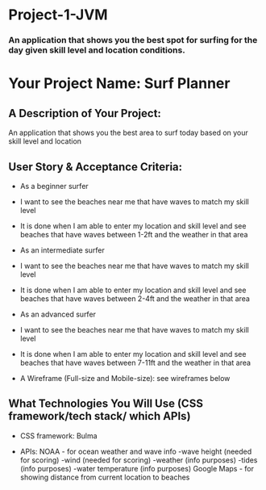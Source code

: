 # Project-1-JVM

### An application that shows you the best spot for surfing for the day given skill level and location conditions.

# Your Project Name: Surf Planner

## A Description of Your Project:
An application that shows you the best area to surf today based on your skill level and location

## User Story & Acceptance Criteria:

* As a beginner surfer

* I want to see the beaches near me that have waves to match my skill level
* It is done when I am able to enter my location and skill level and see beaches that have waves between 1-2ft and the weather in that area

* As an intermediate surfer

* I want to see the beaches near me that have waves to match my skill level
* It is done when I am able to enter my location and skill level and see beaches that have waves between 2-4ft and the weather in that area

* As an advanced surfer
* I want to see the beaches near me that have waves to match my skill level
* It is done when I am able to enter my location and skill level and see beaches that have waves between 7-11ft and the weather in that area
* A Wireframe (Full-size and Mobile-size): see wireframes below

## What Technologies You Will Use (CSS framework/tech stack/ which APIs)

* CSS framework:
Bulma

* APIs:
NOAA - for ocean weather and wave info
	-wave height (needed for scoring)
	-wind (needed for scoring)
	-weather (info purposes)
	-tides (info purposes)
	-water temperature (info purposes)
Google Maps - for showing distance from current location to beaches

